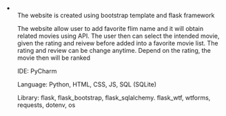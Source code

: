 <li>
  <ul>The website is created using bootstrap template and flask framework</ul>
  <ul>The website allow user to add favorite flim name and it will obtain related movies using API. The user then can select
  the intended movie, given the rating and reivew before added into a favorite movie list. The rating and review can be change anytime.
  Depend on the rating, the movie then will be ranked</ul>
  <ul>IDE: PyCharm</ul>
  <ul>Language: Python, HTML, CSS, JS, SQL (SQLite)</ul>
  <ul>Library: flask, flask_bootstrap, flask_sqlalchemy. flask_wtf, wtforms, requests, dotenv, os</ul>
</li>
